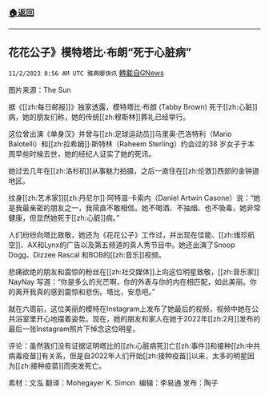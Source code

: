 ###  [:house:返回](README.md)
---


## 花花公子》模特塔比·布朗“死于心脏病”
`11/2/2023 8:56 AM UTC 雅典娜快讯` [轉載自GNews](https://gnews.org/articles/1912323)

图片来源：The Sun

据《[[zh:每日邮报]]》独家透露，模特塔比·布朗 (Tabby Brown) 死于[[zh:心脏]]病，她的朋友们称，她的传统[[zh:穆斯林]]葬礼已经举行。

这位曾出演《单身汉》并曾与[[zh:足球运动员]]马里奥·巴洛特利（Mario Balotelli）和[[zh:拉希姆]]·斯特林（Raheem Sterling）约会过的38 岁女子于本周早些时候去世，她的经纪人证实了她的死讯。

她过去几年在[[zh:洛杉矶]]从事魅力拍摄，之后一直住在[[zh:伦敦]]西部的金钟道地区。

纹身[[zh:艺术家]][[zh:丹尼尔]]·阿特温·卡索内（Daniel Artwin Casone）说：“她是我最亲密的朋友之一，我简直不敢相信。她不喝酒、不抽烟、也不吸毒，她非常健康，但显然她死于[[zh:心脏]]病。”

人们纷纷向塔比致敬，她还为《花花公子》工作过，并出现在佳能、[[zh:维珍航空]]、AX和Lynx的广告以及第五频道的真人秀节目中。她还出演了Snoop Dogg、Dizzee Rascal 和BOB的[[zh:音乐]]视频。

悲痛欲绝的朋友和震惊的粉丝在[[zh:社交媒体]]上向这位明星致敬，[[zh:音乐家]] NayNay 写道：“你是多么的光芒啊，你的外表与你的内在相匹配，如此美丽。你的离开我真的感到震惊和悲伤。塔比，安息吧。”

就在六周前，这位美丽的模特在Instagram上发布了她最后的视频，视频中她在公共浴室里开心地摆着姿势。现在，她的朋友和家人在她于2022年[[zh:2月]]发布的最后一张Instagram照片下悼念这位明星。 

评论：虽然我们没有证据证明塔比的[[zh:心脏病死]]亡[[zh:事件]]和接种[[zh:中共病毒疫苗]]有关系，但是自2022年人们开始[[zh:接种疫苗]]以来，太多的明星因为[[zh:接种疫苗]]而突发死亡。

素材：文泓  翻译：Mohegayer K. Simon   编辑：李易通  发布：陶子


